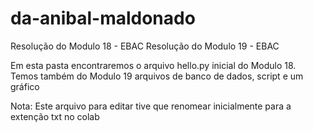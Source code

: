 # da-anibal-maldonado

Resolução do Modulo 18 - EBAC Resolução do Modulo 19 - EBAC

Em esta pasta encontraremos o arquivo hello.py inicial do Modulo 18. Temos também do Modulo 19 arquivos de banco de dados, script e um gráfico

Nota: Este arquivo para editar tive que renomear inicialmente para a extenção txt no colab
